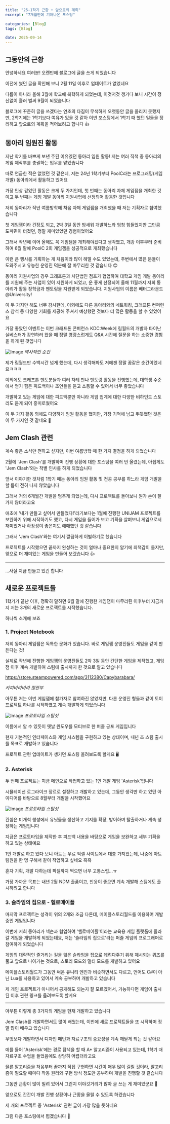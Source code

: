 ```yaml
---
title: "25-1학기 근황 + 앞으로의 계획"
excerpt: "7개월만에 기어나온 포스팅"

categories: [Blog]
tags: [Blog]

date: 2025-09-14
---
```


## 그동안의 근황

안녕하세요 여러분! 오랜만에 블로그에 글을 쓰게 되었습니다

이전에 썼던 글을 확인해 보니 2월 11일 이후로 업데이트가 없었네요

다름이 아니라 올해 3월에 학교에 복학하게 되었는데, 이것저것 챙기다 보니 시간이 정신없이 흘러 벌써 9월이 되었습니다

블로그에 꾸준히 글을 쓰겠다는 연초의 다짐이 무색하게 오랫동안 글을 올리지 못했지만, 2학기에는 1학기보다 여유가 있을 것 같아 이번 포스팅에서 1학기 때 했던 일들을 정리하고 앞으로의 계획을 적어보려고 합니다 👍

## 동아리 임원진 활동

지난 학기를 바쁘게 보낸 주된 이유였던 동아리 임원 활동! 저는 여러 직책 중 동아리의 게임 제작부를 총괄하는 업무를 맡았습니다

따로 언급한 적은 없었던 것 같은데, 저는 24년 1학기부터 PoolC라는 프로그래밍(게임 개발) 동아리에서 활동하고 있어요

가장 인상 깊었던 활동은 크게 두 가지인데, 첫 번째는 동아리 자체 게임잼을 개최한 것이고 두 번째는 게임 개발 동아리 지원사업에 선정되어 활동한 것입니다

저희 동아리가 작년 여름방학에 처음 자체 게임잼을 개최했을 때 저는 기획자로 참여했습니다

첫 게임잼이라 긴장도 되고, 2박 3일 동안 밤새워 개발하느라 엄청 힘들었지만 그만큼 도파민이 터졌던, 정말 재미있었던 경험이었어요

그래서 작년에 이어 올해도 꼭 게임잼을 개최해야겠다고 생각했고, 개강 이후부터 준비하여 6월 말에 PoolC 2회 게임잼을 성공적으로 개최했습니다

이런 큰 행사를 기획하는 게 처음이라 많이 헤맬 수도 있었는데, 주변에서 많은 분들이 도와주시고 유능한 운영진 덕분에 잘 마무리한 것 같습니다 😍

동아리 지원사업의 경우 크래프톤과 사단법인 점프가 협업하여 대학교 게임 개발 동아리를 지원해 주는 사업이 있어 지원하게 되었고, 운 좋게 선정되어 올해 11월까지 저희 동아리가 활동 장학금과 멘토링을 지원받게 되었습니다. 지원사업의 이름은 베터그라운드 @University!

이 두 가지만 해도 너무 감사한데, 이외에도 다른 동아리와의 네트워킹, 크래프톤 컨퍼런스 참석 등 다양한 기회를 제공해 주셔서 예상했던 것보다 더 많은 활동을 할 수 있었어요

가장 좋았던 이벤트는 이번 크래프톤 콘퍼런스 KDC:Week에 림월드의 개발자 타이난 실베스터가 강연하러 왔을 때 정말 영광스럽게도 Q&A 시간에 질문을 하는 소중한 경험을 하게 된 것입니다

![Image](https://github.com/user-attachments/assets/6006baab-ce73-4e74-a93f-14b9cc131a5e)
_역사적인 순간_

제가 림월드만 수백시간 넘게 했는데, 다시 생각해봐도 저에겐 정말 꿈같은 순간이었네요ㅋㅋㅋ

이외에도 크래프톤 멘토분들과 여러 차례 만나 멘토링 활동을 진행했는데, 대학생 수준에서 얻기 힘든 피드백이나 조언들을 듣고 소통할 수 있어서 너무 좋았습니다

개발하고 있는 게임에 대한 피드백뿐만 아니라 게임 업계에 대한 다양한 비하인드 스토리도 듣게 되어 흥미로웠어요

이 두 가지 활동 외에도 다양하게 임원 활동을 했지만, 가장 기억에 남고 뿌듯했던 것은 이 두 가지인 것 같네요 🙂

## Jem Clash 관련

계속 좋은 소식만 전하고 싶지만, 이번 여름방학 때 한 가지 결정을 하게 되었습니다

2월에 'Jem Clash'를 개발하며 진행 상황에 대한 포스팅을 여러 번 올렸는데, 아쉽게도 'Jem Clash'와는 작별 인사를 하게 되었습니다

앞서 이야기한 것처럼 1학기 때는 동아리 임원 활동 및 전공 공부를 하느라 게임 개발을 할 틈이 전혀 나지 않았습니다

그래서 거의 6개월간 개발을 멈추게 되었는데, 다시 프로젝트를 돌아보니 뭔가 손이 잘 가지 않더라고요

애초에 '내가 만들고 싶어서 만들었다!'라기보다는 1월에 진행한 UNIJAM 프로젝트를 보완하기 위해 시작하기도 했고, 다시 게임을 들어가 보고 기획을 살펴보니 게임으로서 재미있거나 확장성이 좋은지도 애매했던 것 같습니다

그래서 'Jem Clash'와는 여기서 깔끔하게 이별하기로 했습니다

프로젝트를 시작했으면 끝까지 완성하는 것이 얼마나 중요한지 알기에 죄책감이 들지만, 앞으로 더 재미있는 게임을 만들어 보겠습니다 👍

---

...사실 지금 만들고 있긴 합니다

## 새로운 프로젝트들

1학기가 끝난 이후, 정확히 말하면 6월 말에 진행한 게임잼이 마무리된 이후부터 지금까지 저는 3개의 새로운 프로젝트를 시작했습니다.

하나씩 소개해 보죠

### 1. Project Notebook

저희 동아리 게임잼은 독특한 문화가 있습니다. 바로 게임잼 운영진들도 게임을 같이 만든다는 것!

실제로 작년에 진행한 게임잼의 운영진들도 2박 3일 동안 간단한 게임을 제작했고, 게임잼 이후 계속 개발하여 스팀에 출시까지 한 것으로 알고 있습니다

https://store.steampowered.com/app/3112380/Capybarabara/

_카피바라바라 많관부_

아무튼 저는 이번 게임잼에 참가자로 참여하진 않았지만, 다른 운영진 형들과 같이 토이 프로젝트 하나를 시작하였고 계속 개발하게 되었습니다

![Image](https://github.com/user-attachments/assets/df4eb972-7c90-468f-afe9-61c521851258)
_프로토타입 스틸샷_

이름에서 알 수 있듯이 옛날 윈도우를 모티브로 한 퍼즐 공포 게임입니다

현재 기본적인 인터페이스와 게임 시스템을 구현하고 있는 상태이며, 내년 초 스팀 출시를 목표로 개발하고 있습니다

프로젝트 관련 업데이트가 생기면 포스팅 올려보도록 할게요 🖥️

### 2. Asterisk

두 번째 프로젝트는 지금 메인으로 작업하고 있는 1인 개발 게임 'Asterisk'입니다

시뮬레이션 로그라이크 장르로 설정하고 개발하고 있는데, 그동안 생각만 하고 있던 아이디어를 바탕으로 8월부터 개발을 시작했어요

![Image](https://github.com/user-attachments/assets/fcd9842b-7d91-4680-a222-3be76d60bdb0)
_프로토타입 스틸샷_

컨셉은 미개척 행성에서 유닛들을 생산하고 기지를 확장, 방어하며 탈출하거나 계속 성장하는 게임입니다

지금은 프로토타입을 제작한 후 피드백 내용을 바탕으로 게임을 보완하고 세부 기획을 하고 있는 상태예요

1인 개발로 하고 있다 보니 아트는 무료 픽셀 사이트에서 대충 가져왔는데, 나중에 아트 팀원을 한 명 구해서 같이 작업하고 싶네요 흑흑

혼자 기획, 개발 다하는데 픽셀까지 찍으면 너무 고통스럽...ㅠ

가장 가까운 목표는 내년 2월 NDM 출품이고, 반응이 좋으면 계속 개발해 스팀에도 출시하려고 합니다

### 3. 슬라임의 집으로 - 헬로메이플

마지막 프로젝트는 성격이 위의 2개와 조금 다른데, 메이플스토리월드를 이용하여 개발 중인 게임입니다

이번에 저희 동아리가 넥슨과 협업하여 '헬로메이플'이라는 교육용 게임 플랫폼에 올라갈 게임을 개발하게 되었는데요, 저는 '슬라임의 집으로'라는 퍼즐 게임의 프로그래머로 참여하게 되었습니다

게임의 대략적인 줄거리는 길을 잃은 슬라임을 집으로 데려다주기 위해 제시되는 퀴즈를 풀고 앞으로 나아가는 것으로, 스토리 모드와 멀티 모드를 개발하고 있어요

메이플스토리월드가 그동안 써온 유니티 엔진과 비슷하면서도 다르고, 언어도 C#이 아닌 Lua를 사용하고 있어서 계속 공부하며 개발하고 있습니다

제 개인 프로젝트가 아니어서 공개해도 되는지 잘 모르겠어서, 가능하다면 게임이 출시된 이후 관련 링크를 올려보도록 할게요

---

아무튼 이렇게 총 3가지의 게임을 현재 개발하고 있습니다

Jem Clash를 개발하면서도 많이 배웠는데, 이번에 새로 프로젝트들을 또 시작하며 정말 많이 배우고 있습니다

무엇보다 개발하면서 디자인 패턴과 자료구조의 중요성을 계속 깨닫게 되는 것 같아요

예를 들어 'Asterisk'에는 경로 탐색을 할 때 A\* 알고리즘이 사용되고 있는데, 1학기 때 자료구조 수업을 들었음에도 상당히 어렵더라고요

물론 알고리즘을 처음부터 끝까지 직접 구현하면 시간이 매우 많이 걸릴 것이라, 알고리즘이 필요할 때마다 작동 원리와 구현 방식 정도만 공부하며 개발을 진행할 것 같습니다

그동안 근황이 많이 밀려 있어서 그런지 이야깃거리가 많아 글 쓰는 게 재미있군요 🫠

앞으로도 간간이 개발 진행 상황이나 근황을 올릴 수 있도록 하겠습니다

세 개의 프로젝트 중 'Asterisk' 관련 글이 가장 많을 듯하네요

그럼 다음 포스팅에서 뵙겠습니다 👋
